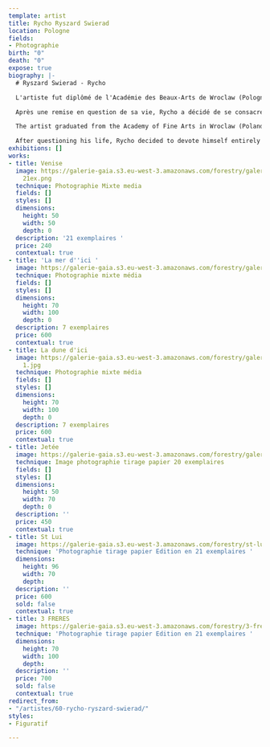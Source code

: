 ```yaml
---
template: artist
title: Rycho Ryszard Swierad
location: Pologne
fields:
- Photographie
birth: "0"
death: "0"
expose: true
biography: |-
  # Ryszard Swierad - Rycho

  L'artiste fut diplômé de l'Académie des Beaux-Arts de Wroclaw (Pologne).

  Après une remise en question de sa vie, Rycho a décidé de se consacrer entièrement à la création artistique. Il compose d'abord une « matrice », « image-sensation », à partir d'une ou plusieurs photographies  qu'il a prise lui-même. A partir de ses images avec des outils numériques, il met en mouvement le geste du peintre qu'il a toujours été.

  The artist graduated from the Academy of Fine Arts in Wroclaw (Poland).

  After questioning his life, Rycho decided to devote himself entirely to artistic creation. He first composes a "matrix", "image-sensation", from one or more photographs he has taken himself. From his images with digital tools, he puts in motion the gesture of the painter he has always been.
exhibitions: []
works:
- title: Venise
  image: https://galerie-gaia.s3.eu-west-3.amazonaws.com/forestry/galerie gaia-rycho-venise-50X50
    21ex.png
  technique: Photographie Mixte media
  fields: []
  styles: []
  dimensions:
    height: 50
    width: 50
    depth: 0
  description: '21 exemplaires '
  price: 240
  contextual: true
- title: 'La mer d''ici '
  image: https://galerie-gaia.s3.eu-west-3.amazonaws.com/forestry/galerie gaia-rycho-paysage2.jpg
  technique: Photographie mixte média
  fields: []
  styles: []
  dimensions:
    height: 70
    width: 100
    depth: 0
  description: 7 exemplaires
  price: 600
  contextual: true
- title: La dune d'ici
  image: https://galerie-gaia.s3.eu-west-3.amazonaws.com/forestry/galerie gaia-rycho-paysage
    1.jpg
  technique: Photographie mixte média
  fields: []
  styles: []
  dimensions:
    height: 70
    width: 100
    depth: 0
  description: 7 exemplaires
  price: 600
  contextual: true
- title: Jetée
  image: https://galerie-gaia.s3.eu-west-3.amazonaws.com/forestry/galerie-gaia-rycho-port.jpg
  technique: Image photographie tirage papier 20 exemplaires
  fields: []
  styles: []
  dimensions:
    height: 50
    width: 70
    depth: 0
  description: ''
  price: 450
  contextual: true
- title: St Lui
  image: https://galerie-gaia.s3.eu-west-3.amazonaws.com/forestry/st-lui.jpg
  technique: 'Photographie tirage papier Edition en 21 exemplaires '
  dimensions:
    height: 96
    width: 70
    depth: 
  description: ''
  price: 600
  sold: false
  contextual: true
- title: 3 FRERES
  image: https://galerie-gaia.s3.eu-west-3.amazonaws.com/forestry/3-freres.jpg
  technique: 'Photographie tirage papier Edition en 21 exemplaires '
  dimensions:
    height: 70
    width: 100
    depth: 
  description: ''
  price: 700
  sold: false
  contextual: true
redirect_from:
- "/artistes/60-rycho-ryszard-swierad/"
styles:
- Figuratif

---
```

